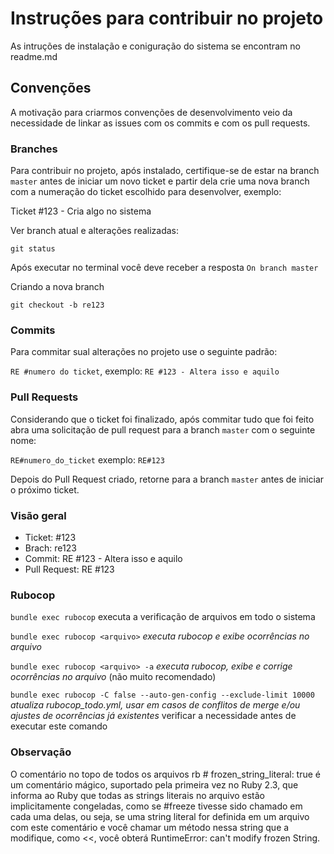 # Instruções para contribuir no projeto


As intruções de instalação e coniguração do sistema se encontram no readme.md

## Convenções

A motivação para criarmos convenções de desenvolvimento veio da necessidade de linkar as issues com os commits e com os pull requests.

### Branches

Para contribuir no projeto, após instalado, certifique-se de estar na branch `master` antes de iniciar um novo ticket e partir dela crie uma nova branch com a numeração do ticket escolhido para desenvolver, exemplo:

Ticket #123 - Cria algo no sistema

Ver branch atual e alterações realizadas:

```git status```

Após executar no terminal você deve receber a resposta `On branch master`

Criando a nova branch

```git checkout -b re123```

### Commits

Para commitar sual alterações no projeto use o seguinte padrão:

`RE #numero do ticket`, exemplo: `RE #123 - Altera isso e aquilo`

### Pull Requests

Considerando que o ticket foi finalizado, após commitar tudo que foi feito abra uma solicitação de pull request para a branch `master` com o seguinte nome:

```RE#numero_do_ticket``` exemplo: ```RE#123```

Depois do Pull Request criado, retorne para a branch `master` antes de iniciar o próximo ticket.

### Visão geral

 - Ticket: #123
 - Brach: re123
 - Commit: RE #123 - Altera isso e aquilo
 - Pull Request: RE #123

### Rubocop

`bundle exec rubocop` executa a verificação de arquivos em todo o sistema

`bundle exec rubocop <arquivo>` _executa rubocop e exibe ocorrências no arquivo_

`bundle exec rubocop <arquivo> -a` _executa rubocop, exibe e corrige ocorrências no arquivo_ (não muito recomendado)

`bundle exec rubocop -C false --auto-gen-config --exclude-limit 10000` _atualiza rubocop_todo.yml, usar em casos de conflitos de merge e/ou ajustes de
ocorrências já existentes_ verificar a necessidade antes de executar este comando

### Observação
O comentário no topo de todos os arquivos rb # frozen_string_literal: true é um comentário mágico, suportado pela primeira vez no Ruby 2.3, que informa ao Ruby que todas as strings literais no arquivo estão implicitamente congeladas, como se #freeze tivesse sido chamado em cada uma delas, ou seja, se uma string literal for definida em um arquivo com este comentário e você chamar um método nessa string que a modifique, como <<, você obterá RuntimeError: can't modify frozen String.
